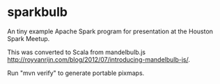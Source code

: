 # sparkbulb

An tiny example Apache Spark program for presentation at the Houston Spark Meetup.

This was converted to Scala from mandelbulb.js http://royvanrijn.com/blog/2012/07/introducing-mandelbulb-js/.

Run "mvn verify" to generate portable pixmaps.